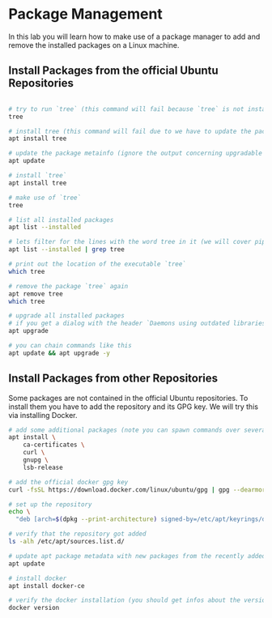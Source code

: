 # Package Management

In this lab you will learn how to make use of a package manager to add and remove the installed packages on a Linux machine.

## Install Packages from the official Ubuntu Repositories
```bash

# try to run `tree` (this command will fail because `tree` is not installed yet)
tree

# install tree (this command will fail due to we have to update the package metainfo first)
apt install tree

# update the package metainfo (ignore the output concerning upgradable packages, we will cover this later)
apt update

# install `tree`
apt install tree

# make use of `tree`
tree

# list all installed packages
apt list --installed

# lets filter for the lines with the word tree in it (we will cover pipes and grep later in detail)
apt list --installed | grep tree

# print out the location of the executable `tree`
which tree

# remove the package `tree` again
apt remove tree
which tree

# upgrade all installed packages 
# if you get a dialog with the header `Daemons using outdated libraries` click TAB and ENTER
apt upgrade

# you can chain commands like this
apt update && apt upgrade -y
```

## Install Packages from other Repositories

Some packages are not contained in the official Ubuntu repositories. To install them you have to add the repository and its GPG key. We will try this via installing Docker.

```bash
# add some additional packages (note you can spawn commands over several lines via the character `\`)
apt install \
    ca-certificates \
    curl \
    gnupg \
    lsb-release

# add the official docker gpg key
curl -fsSL https://download.docker.com/linux/ubuntu/gpg | gpg --dearmor -o /etc/apt/keyrings/docker.gpg

# set up the repository
echo \
  "deb [arch=$(dpkg --print-architecture) signed-by=/etc/apt/keyrings/docker.gpg] https://download.docker.com/linux/ubuntu  $(lsb_release -cs) stable" | tee /etc/apt/sources.list.d/docker.list > /dev/null

# verify that the repository got added
ls -alh /etc/apt/sources.list.d/

# update apt package metadata with new packages from the recently added repository
apt update

# install docker
apt install docker-ce

# verify the docker installation (you should get infos about the versions of docker)
docker version   
```
